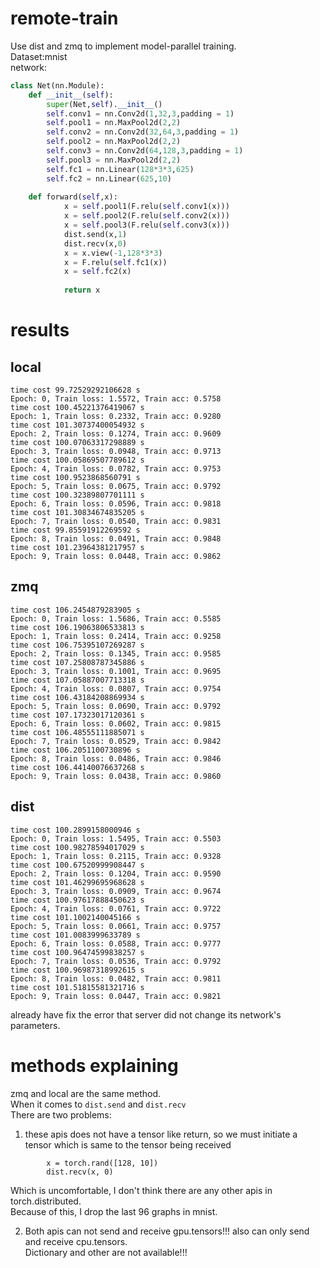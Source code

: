 # remote-train
Use dist and zmq to implement model-parallel training.\
Dataset:mnist\
network:
```python
class Net(nn.Module):
    def __init__(self):
        super(Net,self).__init__()
        self.conv1 = nn.Conv2d(1,32,3,padding = 1)
        self.pool1 = nn.MaxPool2d(2,2)
        self.conv2 = nn.Conv2d(32,64,3,padding = 1)
        self.pool2 = nn.MaxPool2d(2,2)
        self.conv3 = nn.Conv2d(64,128,3,padding = 1)
        self.pool3 = nn.MaxPool2d(2,2)
        self.fc1 = nn.Linear(128*3*3,625)
        self.fc2 = nn.Linear(625,10)
          
    def forward(self,x):
            x = self.pool1(F.relu(self.conv1(x)))
            x = self.pool2(F.relu(self.conv2(x)))
            x = self.pool3(F.relu(self.conv3(x)))
            dist.send(x,1)
            dist.recv(x,0)
            x = x.view(-1,128*3*3)
            x = F.relu(self.fc1(x))
            x = self.fc2(x)
       
            return x
```
# results
## local
```
time cost 99.72529292106628 s
Epoch: 0, Train loss: 1.5572, Train acc: 0.5758 
time cost 100.45221376419067 s
Epoch: 1, Train loss: 0.2332, Train acc: 0.9280 
time cost 101.30737400054932 s
Epoch: 2, Train loss: 0.1274, Train acc: 0.9609 
time cost 100.07063317298889 s
Epoch: 3, Train loss: 0.0948, Train acc: 0.9713 
time cost 100.05869507789612 s
Epoch: 4, Train loss: 0.0782, Train acc: 0.9753 
time cost 100.9523868560791 s
Epoch: 5, Train loss: 0.0675, Train acc: 0.9792 
time cost 100.32389807701111 s
Epoch: 6, Train loss: 0.0596, Train acc: 0.9818 
time cost 101.30834674835205 s
Epoch: 7, Train loss: 0.0540, Train acc: 0.9831 
time cost 99.85591912269592 s
Epoch: 8, Train loss: 0.0491, Train acc: 0.9848 
time cost 101.23964381217957 s
Epoch: 9, Train loss: 0.0448, Train acc: 0.9862

```
## zmq
```
time cost 106.2454879283905 s
Epoch: 0, Train loss: 1.5686, Train acc: 0.5585
time cost 106.19063806533813 s
Epoch: 1, Train loss: 0.2414, Train acc: 0.9258
time cost 106.75395107269287 s
Epoch: 2, Train loss: 0.1345, Train acc: 0.9585
time cost 107.25808787345886 s
Epoch: 3, Train loss: 0.1001, Train acc: 0.9695
time cost 107.05887007713318 s
Epoch: 4, Train loss: 0.0807, Train acc: 0.9754
time cost 106.43184208869934 s
Epoch: 5, Train loss: 0.0690, Train acc: 0.9792
time cost 107.17323017120361 s
Epoch: 6, Train loss: 0.0602, Train acc: 0.9815
time cost 106.48555111885071 s
Epoch: 7, Train loss: 0.0529, Train acc: 0.9842
time cost 106.2051100730896 s
Epoch: 8, Train loss: 0.0486, Train acc: 0.9846
time cost 106.44140076637268 s
Epoch: 9, Train loss: 0.0438, Train acc: 0.9860
```
## dist
```
time cost 100.2899158000946 s
Epoch: 0, Train loss: 1.5495, Train acc: 0.5503
time cost 100.98278594017029 s
Epoch: 1, Train loss: 0.2115, Train acc: 0.9328
time cost 100.67520999908447 s
Epoch: 2, Train loss: 0.1204, Train acc: 0.9590
time cost 101.46299695968628 s
Epoch: 3, Train loss: 0.0909, Train acc: 0.9674
time cost 100.97617888450623 s
Epoch: 4, Train loss: 0.0761, Train acc: 0.9722
time cost 101.1002140045166 s
Epoch: 5, Train loss: 0.0661, Train acc: 0.9757
time cost 101.0083999633789 s
Epoch: 6, Train loss: 0.0588, Train acc: 0.9777
time cost 100.96474599838257 s
Epoch: 7, Train loss: 0.0536, Train acc: 0.9792
time cost 100.96987318992615 s
Epoch: 8, Train loss: 0.0482, Train acc: 0.9811
time cost 101.51815581321716 s
Epoch: 9, Train loss: 0.0447, Train acc: 0.9821
```
already have fix the error that server did not change its network's parameters.
# methods explaining
zmq and local are the same method.\
When it comes to `dist.send` and `dist.recv`\
There are two problems:
1. these apis does not have a tensor like return, so we must initiate a tensor which is same to the tensor being received
```
        x = torch.rand([128, 10])
        dist.recv(x, 0)
```
Which is uncomfortable, I don't think there are any other apis in torch.distributed.\
Because of this, I drop the last 96 graphs in mnist.

2. Both apis can not send and receive gpu.tensors!!! also can only send and receive cpu.tensors.\
Dictionary and other are not available!!!
